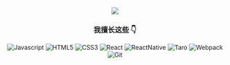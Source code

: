 <div align=center>
<h1 align="center">
  <a href="https://web3c.gitee.io/blog">
    <img src="https://readme-typing-svg.herokuapp.com/?color=FF8007FF&lines=👋+This+is+Pinala+~&center=true&size=27">
  </a>
</h1>
  
### 我擅长这些 :point_down:  

<p>
  
![Javascript](https://img.shields.io/badge/-Javascript-green?style=flat-square&logo=Javascript&logoColor=white)
![HTML5](https://img.shields.io/badge/-HTML5-red?logo=html5&logoColor=white)
![CSS3](https://img.shields.io/badge/-CSS3-blue?logo=css3&logoColor=white)
![React](https://img.shields.io/badge/-React-00C244?style=flat-square&logo=React&logoColor=white)
![ReactNative](https://img.shields.io/badge/-ReactNative-48B0F1?style=flat-square&logo=React&logoColor=white)
![Taro](https://img.shields.io/badge/-Taro-v0B053?style=flat-square&logo=Taro&logoColor=white)
![Webpack](https://img.shields.io/badge/-Webpack-4285F4?style=flat-square&logo=Webpack&logoColor=white)
![Git](https://img.shields.io/badge/-Git-F05032?style=flat-square&logo=git&logoColor=white)
  
</p>

</div>
<!--
  
[![TopLangs](https://github-readme-stats.vercel.app/api/top-langs/?username=pinala&layout=compact)](https://github.com/anuraghazra/github-readme-stats)
  
**pinala/pinala** is a ✨ _special_ ✨ repository because its `README.md` (this file) appears on your GitHub profile.

Here are some ideas to get you started:

- 🔭 I’m currently working on ...
- 🌱 I’m currently learning ...
- 👯 I’m looking to collaborate on ...
- 🤔 I’m looking for help with ...
- 💬 Ask me about ...
- 📫 How to reach me: ...
- 😄 Pronouns: ...
- ⚡ Fun fact: ...
-->
